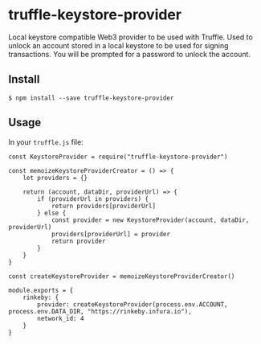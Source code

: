 # truffle-keystore-provider

Local keystore compatible Web3 provider to be used with Truffle. Used to unlock an account stored in a local keystore to be used for signing transactions. You will be prompted for a password
to unlock the account.

## Install

```
$ npm install --save truffle-keystore-provider
```

## Usage

In your `truffle.js` file:

```
const KeystoreProvider = require("truffle-keystore-provider")

const memoizeKeystoreProviderCreator = () => {
    let providers = {}

    return (account, dataDir, providerUrl) => {
        if (providerUrl in providers) {
            return providers[providerUrl]
        } else {
            const provider = new KeystoreProvider(account, dataDir, providerUrl)
            providers[providerUrl] = provider
            return provider
        }
    }
}

const createKeystoreProvider = memoizeKeystoreProviderCreator()

module.exports = {
    rinkeby: {
        provider: createKeystoreProvider(process.env.ACCOUNT, process.env.DATA_DIR, "https://rinkeby.infura.io"),
        network_id: 4
    }
}
```
